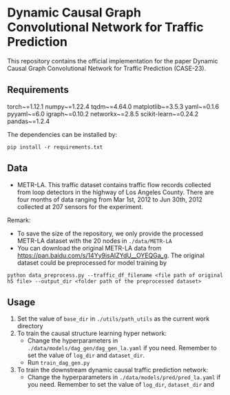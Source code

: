 # Dynamic Causal Graph Convolutional Network for Traffic Prediction

This repository contains the official implementation for the paper Dynamic Causal Graph Convolutional Network for Traffic Prediction (CASE-23).

## Requirements

torch~=1.12.1
numpy~=1.22.4
tqdm~=4.64.0
matplotlib~=3.5.3
yaml~=0.1.6
pyyaml~=6.0
igraph~=0.10.2
networkx~=2.8.5
scikit-learn~=0.24.2
pandas~=1.2.4

The dependencies can be installed by:

```
pip install -r requirements.txt
```

## Data

- METR-LA. This traffic dataset contains traffic flow records collected from loop detectors in the highway of Los Angeles County. There are four months of data ranging from Mar 1st, 2012 to Jun 30th, 2012 collected at 207 sensors for the experiment. 

Remark: 
- To save the size of the repository, we only provide the processed METR-LA dataset with the 20 nodes in `./data/METR-LA`
- You can download the original METR-LA data from https://pan.baidu.com/s/14Yy9isAIZYdU__OYEQGa_g. The original dataset could be preprocessed for model training by

```
python data_preprocess.py --traffic_df_filename <file path of original h5 file> --output_dir <folder path of the preprocessed dataset>
```

## Usage
1. Set the value of `base_dir` in `./utils/path_utils` as the current work directory
2. To train the causal structure learning hyper network: 
    - Change the hyperparameters in `./data/models/dag_gen/dag_gen_la.yaml` if you need. Remember to set the value of `log_dir` and `dataset_dir`.
    - Run `train_dag_gen.py`
3. To train the downstream dynamic causal traffic prediction network:
    - Change the hyperparameters in `./data/models/pred/pred_la.yaml` if you need. Remember to set the value of `log_dir`, `dataset_dir` and